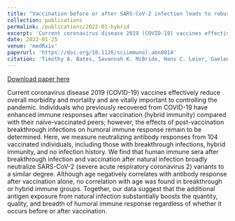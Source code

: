 ```yaml
---
title: "Vaccination before or after SARS-CoV-2 infection leads to robust humoral response and antibodies that effectively neutralize variants"
collection: publications
permalink: /publications/2022-01-hybrid
excerpt: 'Current coronavirus disease 2019 (COVID-19) vaccines effectively reduce overall morbidity and mortality and are vitally important to controlling the pandemic. Individuals who previously recovered from COVID-19 have enhanced immune responses after vaccination (hybrid immunity) compared with their naïve-vaccinated peers; however, the effects of post-vaccination breakthrough infections on humoral immune response remain to be determined. Here, we measure neutralizing antibody responses from 104 vaccinated individuals, including those with breakthrough infections, hybrid immunity, and no infection history. We find that human immune sera after breakthrough infection and vaccination after natural infection broadly neutralize SARS-CoV-2 (severe acute respiratory coronavirus 2) variants to a similar degree. Although age negatively correlates with antibody response after vaccination alone, no correlation with age was found in breakthrough or hybrid immune groups. Together, our data suggest that the additional antigen exposure from natural infection substantially boosts the quantity, quality, and breadth of humoral immune response regardless of whether it occurs before or after vaccination.'
date: 2022-01-25
venue: 'medRxiv'
paperurl: 'https://doi.org/10.1126/sciimmunol.abn8014'
citation: 'Timothy A. Bates, Savannah K. McBride, Hans C. Leier, Gaelen Guzman, Zoe L. Lyski, Devin Schoen, Bradie Winders, Joon-Yong Lee, David Xthona Lee, William B. Messer, Marcel E. Curlin, Fikadu G. Tafesse'
---
```


<a href='https://doi.org/10.1126/sciimmunol.abn8014'>Download paper here</a>

Current coronavirus disease 2019 (COVID-19) vaccines effectively reduce overall morbidity and mortality and are vitally important to controlling the pandemic. Individuals who previously recovered from COVID-19 have enhanced immune responses after vaccination (hybrid immunity) compared with their naïve-vaccinated peers; however, the effects of post-vaccination breakthrough infections on humoral immune response remain to be determined. Here, we measure neutralizing antibody responses from 104 vaccinated individuals, including those with breakthrough infections, hybrid immunity, and no infection history. We find that human immune sera after breakthrough infection and vaccination after natural infection broadly neutralize SARS-CoV-2 (severe acute respiratory coronavirus 2) variants to a similar degree. Although age negatively correlates with antibody response after vaccination alone, no correlation with age was found in breakthrough or hybrid immune groups. Together, our data suggest that the additional antigen exposure from natural infection substantially boosts the quantity, quality, and breadth of humoral immune response regardless of whether it occurs before or after vaccination.
